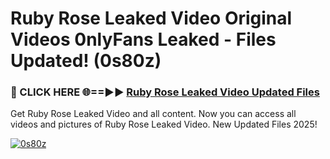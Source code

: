 # Ruby Rose Leaked Video Original Videos 0nlyFans Leaked - Files Updated! (0s80z)

<h3>🔴 CLICK HERE 🌐==►► <a href="https://tinyurl.com/4seja8ks" rel="nofollow">Ruby Rose Leaked Video Updated Files</a></h3>

Get Ruby Rose Leaked Video and all content. Now you can access all videos and pictures of Ruby Rose Leaked Video. New Updated Files 2025!

[![0s80z](https://i.imgur.com/EWjZXRe.gif)](https://tinyurl.com/4seja8ks)

